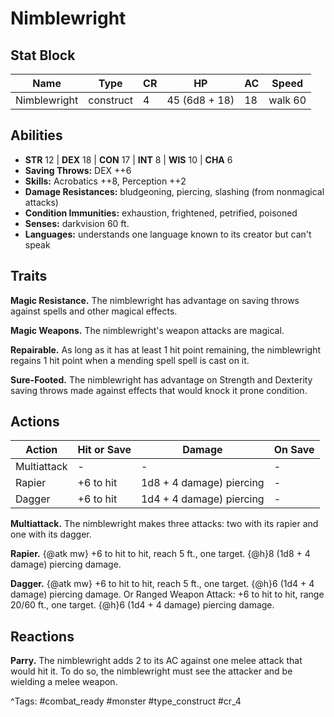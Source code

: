 # Nimblewright

## Stat Block

| Name | Type | CR | HP | AC | Speed |
|------|------|----|----|----|-------|
| Nimblewright | construct | 4 | 45 (6d8 + 18) | 18 | walk 60 |

## Abilities

- **STR** 12 | **DEX** 18 | **CON** 17 | **INT** 8 | **WIS** 10 | **CHA** 6
- **Saving Throws:** DEX ++6  
- **Skills:** Acrobatics ++8, Perception ++2  
- **Damage Resistances:** bludgeoning, piercing, slashing (from nonmagical attacks)  
- **Condition Immunities:** exhaustion, frightened, petrified, poisoned  
- **Senses:** darkvision 60 ft.  
- **Languages:** understands one language known to its creator but can't speak

## Traits

**Magic Resistance.** The nimblewright has advantage on saving throws against spells and other magical effects.

**Magic Weapons.** The nimblewright's weapon attacks are magical.

**Repairable.** As long as it has at least 1 hit point remaining, the nimblewright regains 1 hit point when a mending spell spell is cast on it.

**Sure-Footed.** The nimblewright has advantage on Strength and Dexterity saving throws made against effects that would knock it prone condition.


## Actions

| Action | Hit or Save | Damage | On Save |
|--------|--------------|--------|----------|
| Multiattack | - | - | - |
| Rapier | +6 to hit | 1d8 + 4 damage) piercing | - |
| Dagger | +6 to hit | 1d4 + 4 damage) piercing | - |

**Multiattack.** The nimblewright makes three attacks: two with its rapier and one with its dagger.

**Rapier.** {@atk mw} +6 to hit to hit, reach 5 ft., one target. {@h}8 (1d8 + 4 damage) piercing damage.

**Dagger.** {@atk mw} +6 to hit to hit, reach 5 ft., one target. {@h}6 (1d4 + 4 damage) piercing damage. Or Ranged Weapon Attack: +6 to hit to hit, range 20/60 ft., one target. {@h}6 (1d4 + 4 damage) piercing damage.

## Reactions

**Parry.** The nimblewright adds 2 to its AC against one melee attack that would hit it. To do so, the nimblewright must see the attacker and be wielding a melee weapon.



^Tags: #combat_ready #monster #type_construct #cr_4